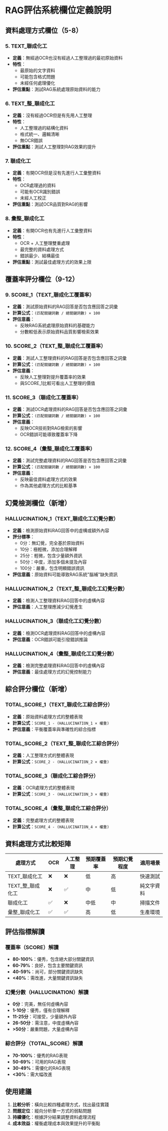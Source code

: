 # RAG評估系統欄位定義說明

## 資料處理方式欄位（5-8）

### 5. TEXT_聯成化工
- **定義**：無經過OCR也沒有經過人工整理過的最初原始資料
- **特性**：
  - 最原始的文字資料
  - 可能包含格式問題
  - 未經任何處理優化
- **評估重點**：測試RAG系統處理原始資料的能力

### 6. TEXT_整_聯成化工
- **定義**：沒有經過OCR但是有先用人工整理
- **特性**：
  - 人工整理過的結構化資料
  - 格式統一、邏輯清晰
  - 無OCR錯誤
- **評估重點**：測試人工整理對RAG效果的提升

### 7. 聯成化工
- **定義**：有開OCR但是沒有先進行人工彙整資料
- **特性**：
  - OCR處理過的資料
  - 可能有OCR識別錯誤
  - 未經人工校正
- **評估重點**：測試OCR品質對RAG的影響

### 8. 彙整_聯成化工
- **定義**：有開OCR也有先進行人工彙整資料
- **特性**：
  - OCR + 人工整理雙重處理
  - 最完整的資料處理方式
  - 錯誤最少、結構最佳
- **評估重點**：測試最佳處理方式的效果上限

## 覆蓋率評分欄位（9-12）

### 9. SCORE_1（TEXT_聯成化工覆蓋率）
- **定義**：測試原始資料的RAG回答是否包含應回答之詞彙
- **計算公式**：`(匹配關鍵詞數 / 總關鍵詞數) × 100`
- **評估意義**：
  - 反映RAG系統處理原始資料的基礎能力
  - 分數較低表示原始資料品質影響檢索效果

### 10. SCORE_2（TEXT_整_聯成化工覆蓋率）
- **定義**：測試人工整理資料的RAG回答是否包含應回答之詞彙
- **計算公式**：`(匹配關鍵詞數 / 總關鍵詞數) × 100`
- **評估意義**：
  - 反映人工整理對提升覆蓋率的效果
  - 與SCORE_1比較可看出人工整理的價值

### 11. SCORE_3（聯成化工覆蓋率）
- **定義**：測試OCR處理資料的RAG回答是否包含應回答之詞彙
- **計算公式**：`(匹配關鍵詞數 / 總關鍵詞數) × 100`
- **評估意義**：
  - 反映OCR技術對RAG檢索的影響
  - OCR錯誤可能導致覆蓋率下降

### 12. SCORE_4（彙整_聯成化工覆蓋率）
- **定義**：測試完整處理資料的RAG回答是否包含應回答之詞彙
- **計算公式**：`(匹配關鍵詞數 / 總關鍵詞數) × 100`
- **評估意義**：
  - 反映最佳資料處理方式的效果
  - 作為其他處理方式的比較基準

## 幻覺檢測欄位（新增）

### HALLUCINATION_1（TEXT_聯成化工幻覺分數）
- **定義**：檢測原始資料RAG回答中的虛構或額外內容
- **評分標準**：
  - 0分：無幻覺，完全基於原始資料
  - 10分：極輕微，添加合理解釋
  - 25分：輕微，包含少量額外資訊
  - 50分：中度，添加多個未提及內容
  - 100分：嚴重，包含明顯錯誤資訊
- **評估意義**：原始資料可能導致RAG系統"腦補"缺失資訊

### HALLUCINATION_2（TEXT_整_聯成化工幻覺分數）
- **定義**：檢測人工整理資料RAG回答中的虛構內容
- **評估意義**：人工整理應減少幻覺產生

### HALLUCINATION_3（聯成化工幻覺分數）
- **定義**：檢測OCR處理資料RAG回答中的虛構內容
- **評估意義**：OCR錯誤可能引發錯誤推論

### HALLUCINATION_4（彙整_聯成化工幻覺分數）
- **定義**：檢測完整處理資料RAG回答中的虛構內容
- **評估意義**：最佳處理方式的幻覺控制能力

## 綜合評分欄位（新增）

### TOTAL_SCORE_1（TEXT_聯成化工綜合評分）
- **定義**：原始資料處理方式的整體表現
- **計算公式**：`SCORE_1 - (HALLUCINATION_1 × 權重)`
- **評估意義**：平衡覆蓋率與準確性的綜合指標

### TOTAL_SCORE_2（TEXT_整_聯成化工綜合評分）
- **定義**：人工整理方式的整體表現
- **計算公式**：`SCORE_2 - (HALLUCINATION_2 × 權重)`

### TOTAL_SCORE_3（聯成化工綜合評分）
- **定義**：OCR處理方式的整體表現
- **計算公式**：`SCORE_3 - (HALLUCINATION_3 × 權重)`

### TOTAL_SCORE_4（彙整_聯成化工綜合評分）
- **定義**：完整處理方式的整體表現
- **計算公式**：`SCORE_4 - (HALLUCINATION_4 × 權重)`

## 資料處理方式比較矩陣

| 處理方式 | OCR | 人工整理 | 預期覆蓋率 | 預期幻覺程度 | 適用場景 |
|---------|-----|---------|-----------|-------------|---------|
| TEXT_聯成化工 | ❌ | ❌ | 低 | 高 | 快速測試 |
| TEXT_整_聯成化工 | ❌ | ✅ | 中 | 低 | 純文字資料 |
| 聯成化工 | ✅ | ❌ | 中低 | 中 | 掃描文件 |
| 彙整_聯成化工 | ✅ | ✅ | 高 | 低 | 生產環境 |

## 評估指標解讀

### 覆蓋率（SCORE）解讀
- **80-100%**：優秀，包含絕大部分關鍵資訊
- **60-79%**：良好，包含主要關鍵資訊
- **40-59%**：尚可，部分關鍵資訊缺失
- **<40%**：需改進，大量關鍵資訊缺失

### 幻覺分數（HALLUCINATION）解讀
- **0分**：完美，無任何虛構內容
- **1-10分**：優秀，僅有合理解釋
- **11-25分**：可接受，少量額外內容
- **26-50分**：需注意，中度虛構內容
- **>50分**：嚴重問題，大量虛構內容

### 綜合評分（TOTAL_SCORE）解讀
- **70-100%**：優秀的RAG表現
- **50-69%**：可用的RAG表現
- **30-49%**：需優化的RAG表現
- **<30%**：需大幅改進

## 使用建議

1. **比較分析**：橫向比較四種處理方式，找出最佳實踐
2. **問題定位**：縱向分析單一方式的弱點問題
3. **持續優化**：根據評分結果調整資料處理流程
4. **成本效益**：權衡處理成本與效果提升的平衡點